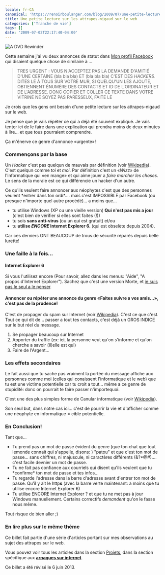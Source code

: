 ```yaml
---
locale: fr-CA
canonical: 'https://renoirboulanger.com/blog/2009/07/une-petite-lecture-sur-les-attrapes-nigaud-sur-le-web/'
title: Une petite lecture sur les attrapes-nigaud sur le web
categories: ['Tranche de vie']
tags: []
date: '2009-07-02T22:17:40-04:00'
---
```


![A DVD Rewinder](dvd_rewinder.jpg)

Cette semaine j'ai vu deux annonces de statut dans [Mon profil Facebook][0] qui disaient quelque chose de similaire à ...

> TRES URGENT : VOUS N'ACCEPTEZ PAS LA DEMANDE D'AMITIÉ D'UNE CERTAINE (bla bla bla) ET (bla bla bla) C'EST DES _HACKERS_. DITES LE À TOUS SUR VOTRE MUR, SI QUELQU'UN LES AJOUTE, OBTIENNENT ÉNUMÈRE DES CONTACTS ET ID DE L'ORDINATEUR ET DE L'ADRESSE. DONC COPIER ET COLLER CE TEXTE DANS VOTRE VITRINE NE SOYEZ PAS PARESSEUX, FAITE LE

Je crois que les gens ont besoin d'une petite lecture sur les attrapes-nigaud sur le web.

Je pense que je vais répéter ce qui a déjà été souvent expliqué. Je vais tenter ici de le faire dans une explication qui prendra moins de deux minutes à lire... et que tous pourraient comprendre.

Ça m'énerve ce genre d'annonce «urgente»!

### Commençons par la base

Un _Hacker_ c'est pas quelqun de mauvais par définition (voir [Wikipedia][1]). C'est quelqun comme _toi_ et _moi_. Par définition c'est un «_Wizz_» de l'informatique qui «en mange» et qui aime jouer a _faire marcher les choses_. Le sens de la morale est ce qui différencie un hacker d'un autre.

Ce qu'ils veulent faire annoncer aux néophytes c'est que des personnes veulent \*entrer dans ton ordi\*.... mais c'est IMPOSSIBLE par Facebook (ou presque n'importe quel autre procédé)... a moins que...

- tu utilise Windows (XP ou une vieille version) **Qui n'est pas mis a jour** (c'est bien de vérifier si elles sont faites (!))
- tu sois **sans anti-virus** (ou un qui est gratuit) et/ou
- tu **utilise _ENCORE_ Internet Explorer 6**. (qui est obselète depuis 2004).

Car ces derniers ONT BEAUCOUP de trous de sécurité réparés depuis belle lurette!

### Une faille à la fois...

#### Internet Explorer 6

Si vous l'utilisez encore (Pour savoir, allez dans les menus: "Aide", "A propos d'Internet Explorer"). Sachez que c'est une version Morte, et [je suis pas le seul a le penser][2].

#### Annoncer ou répéter une annonce du genre «Faites suivre a vos amis...», c'est pas de la prudence!

C'est de propager du spam sur Internet (voir [Wikipedia][3]). C'est ce que c'est. Tout ce qui dit de... passer a tout tes contacts, c'est déjà un GROS INDICE sur le but réel du message.

1. Se propager beaucoup sur Internet
2. Apporter du traffic (ex: ici, la personne veut qu'on s'informe et qu'on cherche a savoir (il)elle est qui)
3. Faire de l'Argent...

### Les effets secondaires

Le fait aussi que tu sache pas vraiment la portée du message affiche aux personnes comme moi (celles qui conaissent l'informatique et le web) que tu est une victime potentielle car tu croit a tout... même a ce genre de stupidité: donc on pourrait te faire passer n'importequoi.

C'est une des plus simples forme de Canular informatique (voir [Wikipedia][4]).

Son seul but, dans notre cas ici... c'est de pourrir la vie et d'afficher comme une néophyte en informatique = cible potentielle.

### En Conclusion!

Tant que...

- Tu prend pas un mot de passe évident du genre (que ton chat que tout lemonde connait qui s'appelle, disons: ) "patou" et que c'est ton mot de passe... sans chiffres, ni majuscule, ni caractères différents (&?\*@\#).... c'est facile devnier un mot de passe.
- Tu ne fait pas confiance aux courriels qui disent qu'ils veulent que tu \*confirme\* ton mot de passe et tes infos...
- Tu regarde l'adresse dans la barre d'adresse avant d'entrer ton mot de passe. Qu'il y ait le http**s** (avec la barre verte maintenant: a moins que tu utilise encore Internet Explorer 6)
- Tu utilise ENCORE Internet Explorer ? et que tu ne met pas à jour Windows manuellement. Certains correctifs _demandent_ qu'on le fasse nous même.

Tout risque de bien aller ;)

### En lire plus sur le même thème

Ce billet fait partie d'une série d'articles portant sur mes observations au sujet des attrapes sur le web.

Vous pouvez voir tous les articles dans la section [Projets][5], dans la section spécifique aux [**arnaques sur internet**][6].

Ce billet a été révisé le 6 juin 2013\.

[0]: https://www.facebook.com/renoirb?ref=nf
[1]: https://fr.wikipedia.org/wiki/Hacker
[2]: http://romy.tetue.net/a-mort-internet-explorer-6
[3]: https://fr.wikipedia.org/wiki/Pourriel
[4]: https://fr.wikipedia.org/wiki/Canular_informatique
[5]: /projets
[6]: /projets/les-arnaques-sur-internet
